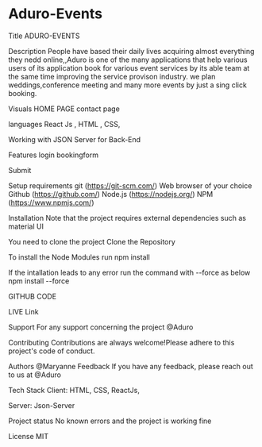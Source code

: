 # Aduro-Events
Title
ADURO-EVENTS

Description
People have based their daily lives acquiring almost everything they nedd online,,Aduro is one of the many applications that help various users of its application book for various event services by its able team at the same time improving the service provison industry.
we plan weddings,conference meeting and many more events by just a sing click booking.

Visuals
HOME PAGE
contact page

 languages
React Js , HTML , CSS,  

Working with JSON Server for Back-End

Features
login
bookingform

Submit 

Setup requirements
git (https://git-scm.com/)
Web browser of your choice
Github (https://github.com/)
Node.js (https://nodejs.org/)
NPM (https://www.npmjs.com/)

Installation
Note that the project requires external dependencies such as material UI

You need to clone the project
Clone the Repository

To install the Node Modules run
npm install

If the intallation leads to any error run the command with --force as below
npm install --force

GITHUB CODE


LIVE Link

Support
For any support concerning the project
@Aduro

Contributing
Contributions are always welcome!Please adhere to this project's code of conduct.

Authors
@Maryanne
Feedback
If you have any feedback, please reach out to us at @Aduro

Tech Stack
Client: HTML, CSS, ReactJs, 

Server: Json-Server

Project status
No known errors and the project is working fine

License
MIT